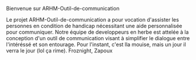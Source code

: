 Bienvenue sur ARHM-Outil-de-communication

Le projet ARHM-Outil-de-communication a pour vocation d'assister les personnes en condition de handicap nécessitant une aide personnalisée pour communiquer. Notre équipe de developpeurs en herbe est attelée à la conception d'un outil de communication visant à simplifier le dialogue entre l'intéréssé et son entourage.
Pour l'instant, c'est lla mouise, mais un jour il verra le jour (lol ça rime).
Froznight, Zapoux
